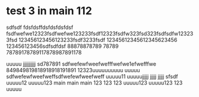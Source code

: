 # test 3 in main 112
sdfsdf
fdsfdsffdsfdsfdsfdsf
fsdfwefwe12323fsdfwefwe123233fsdf12323fsdfw323fsd323fsdfsdfw123233fsd
123456123456123233fsdf3233fsdf
12345612345612345623456
123456123456sdfsdfdsf
88878878789
78789
78789178789117878987891178

uuuuu
jjjjjjjjjj
sd787891
sdfwefewfweefwefffwefwe1efwefffwe
849849819818918918191891
12323uuuuuuuuuu
uuuuu
sdfwefewfweefweffsdfwefewfweefweff
uuuuu11
uuuuujjjjj
jjjjj
jjjjj sfsdf
uuuuu12
uuuuu123  main   main   main 
123
123
123
uuuuu123
uuuuu123
123
uuuuu
